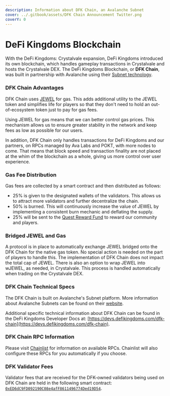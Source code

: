 ```yaml
---
description: Information about DFK Chain, an Avalanche Subnet
cover: ../.gitbook/assets/DFK Chain Announcement Twitter.png
coverY: 0
---
```


# DeFi Kingdoms Blockchain

With the DeFi Kingdoms: Crystalvale expansion, DeFi Kingdoms introduced its own blockchain, which handles gameplay transactions in Crystalvale and hosts the Crystalvale DEX. The DeFi Kingdoms Blockchain, or **DFK Chain**, was built in partnership with Avalanche using their [Subnet technology](https://docs.avax.network/subnets).

### DFK Chain Advantages

DFK Chain uses [JEWEL](power-tokens/jewel-token.md) for gas. This adds additional utility to the JEWEL token and simplifies life for players so that they don't need to hold an out-of-ecosystem token just to pay for gas fees.&#x20;

Using JEWEL for gas means that we can better control gas prices. This mechanism allows us to ensure greater stability in the network and keep fees as low as possible for our users.

In addition, DFK Chain only handles transactions for DeFi Kingdoms and our partners, on RPCs managed by Ava Labs and POKT, with more nodes to come. That means that block speed and transaction finality are not placed at the whim of the blockchain as a whole, giving us more control over user experience.

### Gas Fee Distribution

Gas fees are collected by a smart contract and then distributed as follows:

* 25% is given to the designated wallets of the validators. This allows us to attract more validators and further decentralize the chain.
* 50% is burned. This will continuously increase the value of JEWEL by implementing a consistent burn mechanic and deflating the supply.
* 25% will be sent to the [Quest Reward Fund](https://subnets.avax.network/defi-kingdoms/address/0x1137643FE14b032966a59Acd68EBf3c1271Df316) to reward our community and players.

### Bridged JEWEL and Gas

A protocol is in place to automatically exchange JEWEL bridged onto the DFK Chain for the native gas token. No special action is needed on the part of players to handle this. The implementation of DFK Chain does not impact the total cap of JEWEL. There is also an option to wrap JEWEL into wJEWEL, as needed, in Crystalvale. This process is handled automatically when trading on the Crystalvale DEX.

### DFK Chain Technical Specs

The DFK Chain is built on Avalanche's Subnet platform. More information about Avalanche Subnets can be found on their [website](https://docs.avax.network/build/tutorials/platform/subnets/).

Additional specific technical information about DFK Chain can be found in the DeFi Kingdoms Developer Docs at: [https://devs.defikingdoms.com/dfk-chain](https://devs.defikingdoms.com/dfk-chain).

### DFK Chain RPC Information

Please visit [Chainlist](https://chainlist.org/?search=dfk) for information on available RPCs. Chainlist will also configure these RPCs for you automatically if you choose.

### DFK Validator Fees

Validator fees that are received for the DFK-owned validators being used on DFK Chain are held in the following smart contract: [`0xED6dC9FD092190C08e4afF8611496774Ded19D54`](https://subnets.avax.network/defi-kingdoms/address/0xED6dC9FD092190C08e4afF8611496774Ded19D54).
